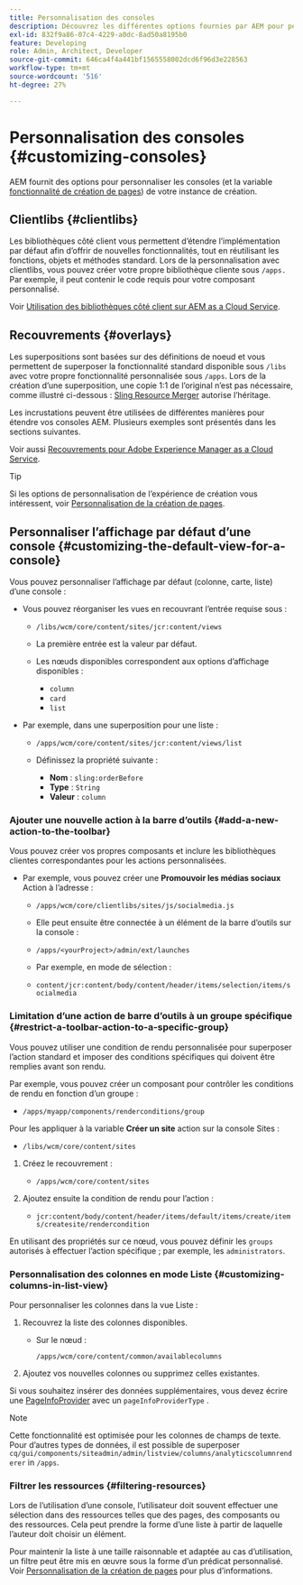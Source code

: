 ```yaml
---
title: Personnalisation des consoles
description: Découvrez les différentes options fournies par AEM pour personnaliser les consoles de votre instance de création.
exl-id: 832f9a86-07c4-4229-a0dc-8ad50a8195b0
feature: Developing
role: Admin, Architect, Developer
source-git-commit: 646ca4f4a441bf1565558002dcd6f96d3e228563
workflow-type: tm+mt
source-wordcount: '516'
ht-degree: 27%

---
```


# Personnalisation des consoles {#customizing-consoles}

AEM fournit des options pour personnaliser les consoles (et la variable [fonctionnalité de création de pages](/help/implementing/developing/extending/page-authoring.md)) de votre instance de création.

## Clientlibs {#clientlibs}

Les bibliothèques côté client vous permettent d’étendre l’implémentation par défaut afin d’offrir de nouvelles fonctionnalités, tout en réutilisant les fonctions, objets et méthodes standard. Lors de la personnalisation avec clientlibs, vous pouvez créer votre propre bibliothèque cliente sous `/apps.` Par exemple, il peut contenir le code requis pour votre composant personnalisé.

Voir [Utilisation des bibliothèques côté client sur AEM as a Cloud Service](/help/implementing/developing/introduction/clientlibs.md).

## Recouvrements {#overlays}

Les superpositions sont basées sur des définitions de noeud et vous permettent de superposer la fonctionnalité standard disponible sous `/libs` avec votre propre fonctionnalité personnalisée sous `/apps`. Lors de la création d’une superposition, une copie 1:1 de l’original n’est pas nécessaire, comme illustré ci-dessous : [Sling Resource Merger](/help/implementing/developing/introduction/sling-resource-merger.md) autorise l’héritage.

Les incrustations peuvent être utilisées de différentes manières pour étendre vos consoles AEM. Plusieurs exemples sont présentés dans les sections suivantes.

Voir aussi [Recouvrements pour Adobe Experience Manager as a Cloud Service](/help/implementing/developing/introduction/overlays.md).

>[!TIP]
>
>Si les options de personnalisation de l’expérience de création vous intéressent, voir [Personnalisation de la création de pages](/help/implementing/developing/extending/page-authoring.md).

## Personnaliser l’affichage par défaut d’une console {#customizing-the-default-view-for-a-console}

Vous pouvez personnaliser l’affichage par défaut (colonne, carte, liste) d’une console :

* Vous pouvez réorganiser les vues en recouvrant l’entrée requise sous :

   * `/libs/wcm/core/content/sites/jcr:content/views`

   * La première entrée est la valeur par défaut.

   * Les nœuds disponibles correspondent aux options d’affichage disponibles :

      * `column`
      * `card`
      * `list`

* Par exemple, dans une superposition pour une liste :

   * `/apps/wcm/core/content/sites/jcr:content/views/list`

   * Définissez la propriété suivante :

      * **Nom** : `sling:orderBefore`
      * **Type** : `String`
      * **Valeur** : `column`

### Ajouter une nouvelle action à la barre d’outils {#add-a-new-action-to-the-toolbar}

Vous pouvez créer vos propres composants et inclure les bibliothèques clientes correspondantes pour les actions personnalisées.

* Par exemple, vous pouvez créer une **Promouvoir les médias sociaux** Action à l’adresse :

   * `/apps/wcm/core/clientlibs/sites/js/socialmedia.js`

   * Elle peut ensuite être connectée à un élément de la barre d’outils sur la console :

   * `/apps/<yourProject>/admin/ext/launches`

   * Par exemple, en mode de sélection :

   * `content/jcr:content/body/content/header/items/selection/items/socialmedia`

### Limitation d’une action de barre d’outils à un groupe spécifique {#restrict-a-toolbar-action-to-a-specific-group}

Vous pouvez utiliser une condition de rendu personnalisée pour superposer l’action standard et imposer des conditions spécifiques qui doivent être remplies avant son rendu.

Par exemple, vous pouvez créer un composant pour contrôler les conditions de rendu en fonction d’un groupe :

* `/apps/myapp/components/renderconditions/group`

Pour les appliquer à la variable **Créer un site** action sur la console Sites :

* `/libs/wcm/core/content/sites`

1. Créez le recouvrement :

   * `/apps/wcm/core/content/sites`

1. Ajoutez ensuite la condition de rendu pour l’action :

   * `jcr:content/body/content/header/items/default/items/create/items/createsite/rendercondition`

En utilisant des propriétés sur ce nœud, vous pouvez définir les `groups` autorisés à effectuer l’action spécifique ; par exemple, les `administrators`.

### Personnalisation des colonnes en mode Liste {#customizing-columns-in-list-view}

Pour personnaliser les colonnes dans la vue Liste :

1. Recouvrez la liste des colonnes disponibles.

   * Sur le nœud :

     `/apps/wcm/core/content/common/availablecolumns`

1. Ajoutez vos nouvelles colonnes ou supprimez celles existantes.

Si vous souhaitez insérer des données supplémentaires, vous devez écrire une [PageInfoProvider](https://developer.adobe.com/experience-manager/reference-materials/cloud-service/javadoc/com/day/cq/wcm/api/PageInfoProvider.html) avec un `pageInfoProviderType` .

>[!NOTE]
>
>Cette fonctionnalité est optimisée pour les colonnes de champs de texte. Pour d’autres types de données, il est possible de superposer `cq/gui/components/siteadmin/admin/listview/columns/analyticscolumnrenderer` in `/apps`.

### Filtrer les ressources {#filtering-resources}

Lors de l’utilisation d’une console, l’utilisateur doit souvent effectuer une sélection dans des ressources telles que des pages, des composants ou des ressources. Cela peut prendre la forme d’une liste à partir de laquelle l’auteur doit choisir un élément.

Pour maintenir la liste à une taille raisonnable et adaptée au cas d’utilisation, un filtre peut être mis en œuvre sous la forme d’un prédicat personnalisé. Voir [Personnalisation de la création de pages](/help/implementing/developing/extending/page-authoring.md#filtering-resources) pour plus d’informations.
